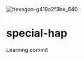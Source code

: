 


![hexagon-g419a2f3be_640](https://user-images.githubusercontent.com/56266261/174613196-3422906f-bc52-4ca8-9e17-5fc3e0810367.png)


# special-hap
Learning commit 
